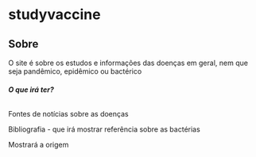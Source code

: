 # studyvaccine

<h2>Sobre</h2>
<p>O site é sobre os estudos e informações das doenças em geral, nem que seja pandêmico, epidêmico ou bactérico</p>

<strong><h6>O que irá ter?</h6></strong>
<p>Fontes de notícias sobre as doenças</p>
<p>Bibliografia - que irá mostrar referência sobre as bactérias</p>
<p>Mostrará a origem</p>
